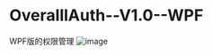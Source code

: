 # OveralllAuth--V1.0--WPF
WPF版的权限管理
![image](https://github.com/user-attachments/assets/c69fe076-f739-48a6-9634-ecf1f9f87868)
